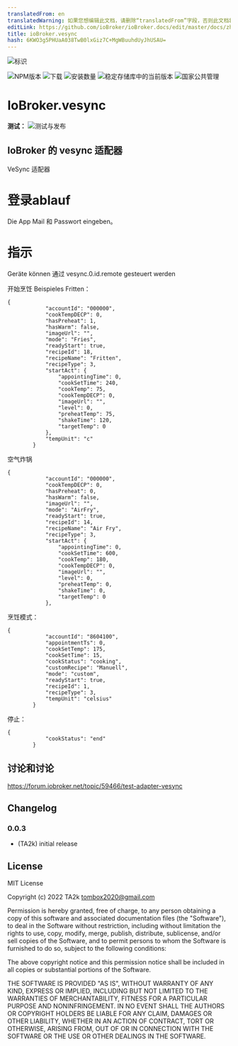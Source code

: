 ```yaml
---
translatedFrom: en
translatedWarning: 如果您想编辑此文档，请删除“translatedFrom”字段，否则此文档将再次自动翻译
editLink: https://github.com/ioBroker/ioBroker.docs/edit/master/docs/zh-cn/adapterref/iobroker.vesync/README.md
title: ioBroker.vesync
hash: 6KWO3g5PHUaA038TwB0lxGiz7C+MgWBuuhdUyJhUSAU=
---
```

![标识](../../../en/adapterref/iobroker.vesync/admin/vesync.png)

![NPM版本](https://img.shields.io/npm/v/iobroker.vesync.svg)
![下载](https://img.shields.io/npm/dm/iobroker.vesync.svg)
![安装数量](https://iobroker.live/badges/vesync-installed.svg)
![稳定存储库中的当前版本](https://iobroker.live/badges/vesync-stable.svg)
![国家公共管理](https://nodei.co/npm/iobroker.vesync.png?downloads=true)

# IoBroker.vesync
**测试：** ![测试与发布](https://github.com/TA2k/ioBroker.vesync/workflows/Test%20and%20Release/badge.svg)

## IoBroker 的 vesync 适配器
VeSync 适配器

# 登录ablauf
Die App Mail 和 Passwort eingeben。

# 指示
Geräte können 通过 vesync.0.id.remote gesteuert werden

开始烹饪 Beispieles Fritten：

```
{
            "accountId": "000000",
            "cookTempDECP": 0,
            "hasPreheat": 1,
            "hasWarm": false,
            "imageUrl": "",
            "mode": "Fries",
            "readyStart": true,
            "recipeId": 18,
            "recipeName": "Fritten",
            "recipeType": 3,
            "startAct": {
                "appointingTime": 0,
                "cookSetTime": 240,
                "cookTemp": 75,
                "cookTempDECP": 0,
                "imageUrl": "",
                "level": 0,
                "preheatTemp": 75,
                "shakeTime": 120,
                "targetTemp": 0
            },
            "tempUnit": "c"
        }
```

空气炸锅

```
{
            "accountId": "000000",
            "cookTempDECP": 0,
            "hasPreheat": 0,
            "hasWarm": false,
            "imageUrl": "",
            "mode": "AirFry",
            "readyStart": true,
            "recipeId": 14,
            "recipeName": "Air Fry",
            "recipeType": 3,
            "startAct": {
                "appointingTime": 0,
                "cookSetTime": 600,
                "cookTemp": 180,
                "cookTempDECP": 0,
                "imageUrl": "",
                "level": 0,
                "preheatTemp": 0,
                "shakeTime": 0,
                "targetTemp": 0
            },

```

烹饪模式：

```
{
            "accountId": "8604100",
            "appointmentTs": 0,
            "cookSetTemp": 175,
            "cookSetTime": 15,
            "cookStatus": "cooking",
            "customRecipe": "Manuell",
            "mode": "custom",
            "readyStart": true,
            "recipeId": 1,
            "recipeType": 3,
            "tempUnit": "celsius"
        }
```

停止：

```
{
            "cookStatus": "end"
        }
```

## 讨论和讨论
<https://forum.iobroker.net/topic/59466/test-adapter-vesync>

## Changelog

### 0.0.3

- (TA2k) initial release

## License

MIT License

Copyright (c) 2022 TA2k <tombox2020@gmail.com>

Permission is hereby granted, free of charge, to any person obtaining a copy
of this software and associated documentation files (the "Software"), to deal
in the Software without restriction, including without limitation the rights
to use, copy, modify, merge, publish, distribute, sublicense, and/or sell
copies of the Software, and to permit persons to whom the Software is
furnished to do so, subject to the following conditions:

The above copyright notice and this permission notice shall be included in all
copies or substantial portions of the Software.

THE SOFTWARE IS PROVIDED "AS IS", WITHOUT WARRANTY OF ANY KIND, EXPRESS OR
IMPLIED, INCLUDING BUT NOT LIMITED TO THE WARRANTIES OF MERCHANTABILITY,
FITNESS FOR A PARTICULAR PURPOSE AND NONINFRINGEMENT. IN NO EVENT SHALL THE
AUTHORS OR COPYRIGHT HOLDERS BE LIABLE FOR ANY CLAIM, DAMAGES OR OTHER
LIABILITY, WHETHER IN AN ACTION OF CONTRACT, TORT OR OTHERWISE, ARISING FROM,
OUT OF OR IN CONNECTION WITH THE SOFTWARE OR THE USE OR OTHER DEALINGS IN THE
SOFTWARE.

```

```